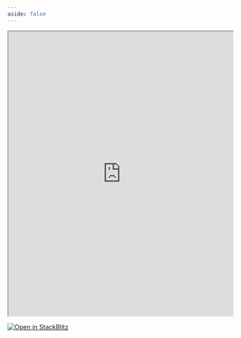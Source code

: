 ```yaml
---
aside: false
---
```


<iframe src="https://stackblitz.com/fork/github/flamrdevs/klass-examples/tree/main/preact-tailwind?showSidebar=0&view=preview" style="width: 100%; height: 640px;"></iframe>

[![Open in StackBlitz](https://developer.stackblitz.com/img/open_in_stackblitz.svg)](https://stackblitz.com/fork/github/flamrdevs/klass-examples/tree/main/preact-tailwind?title=Klass%20Preact%20Tailwind)
